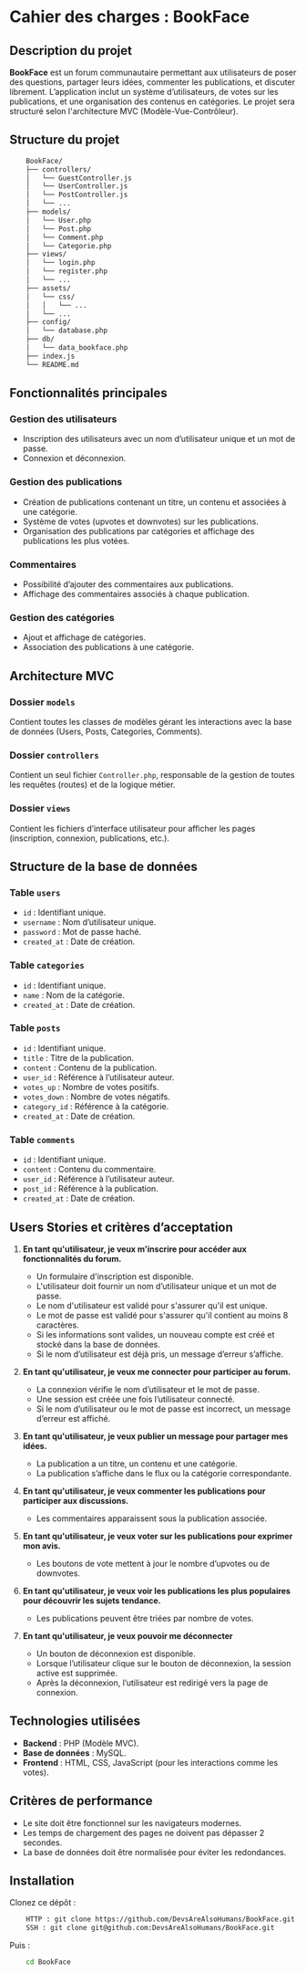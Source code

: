 # Cahier des charges : BookFace

## Description du projet

**BookFace** est un forum communautaire permettant aux utilisateurs de poser des questions, partager leurs idées, commenter les publications, et discuter librement. L’application inclut un système d’utilisateurs, de votes sur les publications, et une organisation des contenus en catégories. Le projet sera structuré selon l'architecture MVC (Modèle-Vue-Contrôleur).

## Structure du projet
```bash
    BookFace/
    ├── controllers/
    │   └── GuestController.js
    │   └── UserController.js
    │   └── PostController.js
    │   └── ...
    ├── models/
    │   └── User.php
    │   └── Post.php
    │   └── Comment.php
    │   └── Categorie.php
    ├── views/
    │   └── login.php
    │   └── register.php
    │   └── ...
    ├── assets/
    │   └── css/
    │   │   └── ...
    │   └── ...
    ├── config/
    │   └── database.php
    ├── db/
    │   └── data_bookface.php
    ├── index.js
    └── README.md
```

## Fonctionnalités principales

### Gestion des utilisateurs
- Inscription des utilisateurs avec un nom d’utilisateur unique et un mot de passe.
- Connexion et déconnexion.

### Gestion des publications
- Création de publications contenant un titre, un contenu et associées à une catégorie.
- Système de votes (upvotes et downvotes) sur les publications.
- Organisation des publications par catégories et affichage des publications les plus votées.

### Commentaires
- Possibilité d’ajouter des commentaires aux publications.
- Affichage des commentaires associés à chaque publication.

### Gestion des catégories
- Ajout et affichage de catégories.
- Association des publications à une catégorie.

## Architecture MVC

### Dossier `models`
Contient toutes les classes de modèles gérant les interactions avec la base de données (Users, Posts, Categories, Comments).

### Dossier `controllers`
Contient un seul fichier `Controller.php`, responsable de la gestion de toutes les requêtes (routes) et de la logique métier.

### Dossier `views`
Contient les fichiers d’interface utilisateur pour afficher les pages (inscription, connexion, publications, etc.).

## Structure de la base de données

### Table `users`
- `id` : Identifiant unique.
- `username` : Nom d’utilisateur unique.
- `password` : Mot de passe haché.
- `created_at` : Date de création.

### Table `categories`
- `id` : Identifiant unique.
- `name` : Nom de la catégorie.
- `created_at` : Date de création.

### Table `posts`
- `id` : Identifiant unique.
- `title` : Titre de la publication.
- `content` : Contenu de la publication.
- `user_id` : Référence à l’utilisateur auteur.
- `votes_up` : Nombre de votes positifs.
- `votes_down` : Nombre de votes négatifs.
- `category_id` : Référence à la catégorie.
- `created_at` : Date de création.

### Table `comments`
- `id` : Identifiant unique.
- `content` : Contenu du commentaire.
- `user_id` : Référence à l’utilisateur auteur.
- `post_id` : Référence à la publication.
- `created_at` : Date de création.


## Users Stories et critères d’acceptation

1. **En tant qu'utilisateur, je veux m'inscrire pour accéder aux fonctionnalités du forum.**
    - Un formulaire d'inscription est disponible.
    - L'utilisateur doit fournir un nom d’utilisateur unique et un mot de passe.
    - Le nom d'utilisateur est validé pour s'assurer qu'il est unique.
    - Le mot de passe est validé pour s'assurer qu'il contient au moins 8 caractères.
    - Si les informations sont valides, un nouveau compte est créé et stocké dans la base de données.
    - Si le nom d’utilisateur est déjà pris, un message d’erreur s’affiche.

2. **En tant qu'utilisateur, je veux me connecter pour participer au forum.**
    - La connexion vérifie le nom d’utilisateur et le mot de passe.
    - Une session est créée une fois l’utilisateur connecté.
    - Si le nom d’utilisateur ou le mot de passe est incorrect, un message d’erreur est affiché.

3. **En tant qu'utilisateur, je veux publier un message pour partager mes idées.**
    - La publication a un titre, un contenu et une catégorie.
    - La publication s’affiche dans le flux ou la catégorie correspondante.

4. **En tant qu'utilisateur, je veux commenter les publications pour participer aux discussions.**
    - Les commentaires apparaissent sous la publication associée.

5. **En tant qu'utilisateur, je veux voter sur les publications pour exprimer mon avis.**
    - Les boutons de vote mettent à jour le nombre d’upvotes ou de downvotes.

8. **En tant qu'utilisateur, je veux voir les publications les plus populaires pour découvrir les sujets tendance.**
    - Les publications peuvent être triées par nombre de votes.
      
9. **En tant qu'utilisateur, je veux pouvoir me déconnecter**
    - Un bouton de déconnexion est disponible.
    - Lorsque l’utilisateur clique sur le bouton de déconnexion, la session active est supprimée.
    - Après la déconnexion, l’utilisateur est redirigé vers la page de connexion.

## Technologies utilisées

- **Backend** : PHP (Modèle MVC).
- **Base de données** : MySQL.
- **Frontend** : HTML, CSS, JavaScript (pour les interactions comme les votes).

## Critères de performance

- Le site doit être fonctionnel sur les navigateurs modernes.
- Les temps de chargement des pages ne doivent pas dépasser 2 secondes.
- La base de données doit être normalisée pour éviter les redondances.

## Installation

Clonez ce dépôt :

```bash
    HTTP : git clone https://github.com/DevsAreAlsoHumans/BookFace.git
    SSH : git clone git@github.com:DevsAreAlsoHumans/BookFace.git
```
Puis :
```bash
    cd BookFace
```




